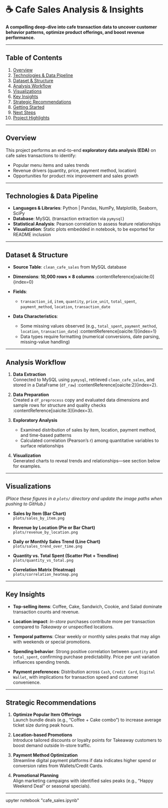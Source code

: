# ☕ Cafe Sales Analysis & Insights

**A compelling deep-dive into cafe transaction data to uncover customer behavior patterns, optimize product offerings, and boost revenue performance.**

---

##  Table of Contents

1. [Overview](#overview)  
2. [Technologies & Data Pipeline](#technologies--data-pipeline)  
3. [Dataset & Structure](#dataset--structure)  
4. [Analysis Workflow](#analysis-workflow)  
5. [Visualizations](#visualizations)  
6. [Key Insights](#key-insights)  
7. [Strategic Recommendations](#strategic-recommendations)  
8. [Getting Started](#getting-started)  
9. [Next Steps](#next-steps)  
10. [Project Highlights](#project-highlights)

---

##  Overview

This project performs an end-to-end **exploratory data analysis (EDA)** on cafe sales transactions to identify:
- Popular menu items and sales trends
- Revenue drivers (quantity, price, payment method, location)
- Opportunities for product mix improvement and sales growth

---

##  Technologies & Data Pipeline

- **Languages & Libraries**: Python | Pandas, NumPy, Matplotlib, Seaborn, SciPy  
- **Database**: MySQL (transaction extraction via `pymysql`)  
- **Statistical Analysis**: Pearson correlation to assess feature relationships  
- **Visualization**: Static plots embedded in notebook, to be exported for README inclusion  

---

##  Dataset & Structure

- **Source Table**: `clean_cafe_sales` from MySQL database  
- **Dimensions**: **10,000 rows × 8 columns** :contentReference[oaicite:0]{index=0}  
- **Fields**:
  - `transaction_id`, `item`, `quantity`, `price_unit`, `total_spent`, `payment_method`, `location`, `transaction_date`  

- **Data Characteristics**:
  - Some missing values observed (e.g., `total_spent`, `payment_method`, `location`, `transaction_date`) :contentReference[oaicite:1]{index=1}  
  - Data types require formatting (numerical conversions, date parsing, missing-value handling)

---

##  Analysis Workflow

1. **Data Extraction**  
   Connected to MySQL using `pymysql`, retrieved `clean_cafe_sales`, and stored in a DataFrame (`df_raw`) :contentReference[oaicite:2]{index=2}.

2. **Data Preparation**  
   Created a `df_preprocess` copy and evaluated data dimensions and sample rows for structure and quality checks :contentReference[oaicite:3]{index=3}.

3. **Exploratory Analysis**  
   - Examined distribution of sales by item, location, payment method, and time-based patterns  
   - Calculated correlation (Pearson’s r) among quantitative variables to surface relationships

4. **Visualization**  
   Generated charts to reveal trends and relationships—see section below for examples.

---

##  Visualizations

*(Place these figures in a `plots/` directory and update the image paths when pushing to GitHub.)*

- **Sales by Item (Bar Chart)**  
  `plots/sales_by_item.png`

- **Revenue by Location (Pie or Bar Chart)**  
  `plots/revenue_by_location.png`

- **Daily or Monthly Sales Trend (Line Chart)**  
  `plots/sales_trend_over_time.png`

- **Quantity vs. Total Spent (Scatter Plot + Trendline)**  
  `plots/quantity_vs_total.png`

- **Correlation Matrix (Heatmap)**  
  `plots/correlation_heatmap.png`

---

##  Key Insights

- **Top-selling items**: Coffee, Cake, Sandwich, Cookie, and Salad dominate transaction counts and revenue.

- **Location impact**: *In-store* purchases contribute more per transaction compared to *Takeaway* or unspecified locations.

- **Temporal patterns**: Clear weekly or monthly sales peaks that may align with weekends or special promotions.

- **Spending behavior**: Strong positive correlation between `quantity` and `total_spent`, confirming purchase predictability. Price per unit variation influences spending trends.

- **Payment preferences**: Distribution across `Cash`, `Credit Card`, `Digital Wallet`, with implications for transaction speed and customer convenience.

---

##  Strategic Recommendations

1. **Optimize Popular Item Offerings**  
   Launch bundle deals (e.g., “Coffee + Cake combo”) to increase average ticket size during peak hours.

2. **Location-based Promotions**  
   Introduce tailored discounts or loyalty points for Takeaway customers to boost demand outside In-store traffic.

3. **Payment Method Optimization**  
   Streamline digital payment platforms if data indicates higher spend or conversion rates from Wallets/Credit Cards.

4. **Promotional Planning**  
   Align marketing campaigns with identified sales peaks (e.g., “Happy Weekend Deal” or seasonal specials).

---

upyter notebook "cafe_sales.ipynb"
